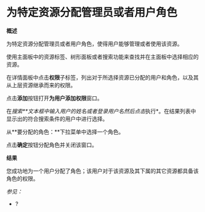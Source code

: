 # 为特定资源分配管理员或者用户角色

**概述**

为特定资源分配管理员或者用户角色，使得用户能够管理或者使用该资源。

使用主面板中的资源标签、树形面板或者搜索功能来查找并在主面板中选择相应的资源。

在详情面板中点击**权限**子标签，列出对于所选择资源已分配的用户和角色，以及其从上层资源继承而来的权限。

点击**添加**按钮打开**为用户添加权限**窗口。

在*搜索**文本框中输入用户的姓名或者登录用户名然后点击*执行*。在结果列表中显示出的符合搜索条件的用户中进行选择。

从**要分配的角色：**下拉菜单中选择一个角色。

点击**确定**按钮分配角色并关闭该窗口。

**结果**

您成功地为一个用户分配了角色；该用户对于该资源及其下属的其它资源都具备该角色的权限。

*参见：*

-   ?
